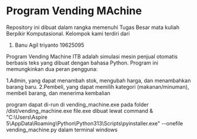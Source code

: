 # Program Vending MAchine
Repository ini dibuat dalam rangka memenuhi Tugas Besar mata kuliah Berpikir Komputasional. Kelompok kami terdiri dari 
1. Banu Agil triyanto 19625095

Program Vending Machine ITB adalah simulasi mesin penjual otomatis berbasis teks yang dibuat dengan bahasa Python. Program ini memungkinkan dua peran pengguna:

1.Admin, yang dapat menambah stok, mengubah harga, dan menambahkan barang baru. 
2.Pembeli, yang dapat memilih kategori (makanan/minuman), membeli barang, dan menerima kembalian

program dapat di-run di vending_machine.exe pada folder /dist/vending_machine.exe
file.exe dibuat lewat command & "C:\Users\Aspire 5\AppData\Roaming\Python\Python313\Scripts\pyinstaller.exe" --onefile vending_machine.py dalam terminal windows
